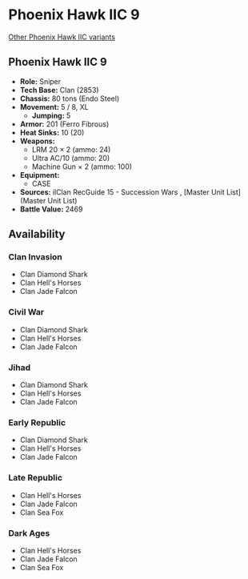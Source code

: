 # Phoenix Hawk IIC 9 

[Other Phoenix Hawk IIC variants](../phoenix_hawk_iic.md) 

## Phoenix Hawk IIC 9 

- **Role:** Sniper 
- **Tech Base:** Clan (2853) 
- **Chassis:** 80 tons (Endo Steel) 
- **Movement:** 5 / 8, XL 
  - **Jumping:** 5 
- **Armor:** 201 (Ferro Fibrous) 
- **Heat Sinks:** 10 (20) 
- **Weapons:** 
  - LRM 20 × 2 (ammo: 24) 
  - Ultra AC/10 (ammo: 20) 
  - Machine Gun × 2 (ammo: 100) 
- **Equipment:** 
  - CASE 
- **Sources:** ilClan RecGuide 15 - Succession Wars , [Master Unit List](Master Unit List) 
- **Battle Value:** 2469 

## Availability 

### Clan Invasion 

- Clan Diamond Shark 
- Clan Hell's Horses 
- Clan Jade Falcon 

### Civil War 

- Clan Diamond Shark 
- Clan Hell's Horses 
- Clan Jade Falcon 

### Jihad 

- Clan Diamond Shark 
- Clan Hell's Horses 
- Clan Jade Falcon 

### Early Republic 

- Clan Diamond Shark 
- Clan Hell's Horses 
- Clan Jade Falcon 

### Late Republic 

- Clan Hell's Horses 
- Clan Jade Falcon 
- Clan Sea Fox 

### Dark Ages 

- Clan Hell's Horses 
- Clan Jade Falcon 
- Clan Sea Fox 

